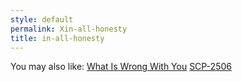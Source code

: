 ```yaml
---
style: default
permalink: Xin-all-honesty
title: in-all-honesty
---
```

You may also like:
[What Is Wrong With You](http://scp-wiki.net/what-is-wrong-with-you)
[SCP-2506](http://scp-wiki.net/scp-2506)